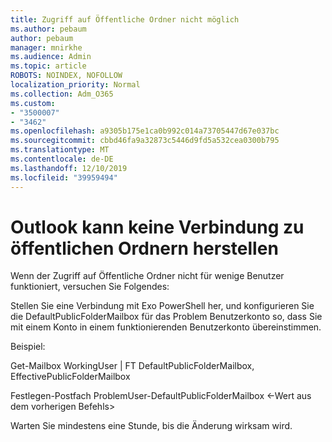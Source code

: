 ```yaml
---
title: Zugriff auf Öffentliche Ordner nicht möglich
ms.author: pebaum
author: pebaum
manager: mnirkhe
ms.audience: Admin
ms.topic: article
ROBOTS: NOINDEX, NOFOLLOW
localization_priority: Normal
ms.collection: Adm_O365
ms.custom:
- "3500007"
- "3462"
ms.openlocfilehash: a9305b175e1ca0b992c014a73705447d67e037bc
ms.sourcegitcommit: cbbd46fa9a32873c5446d9fd5a532cea0300b795
ms.translationtype: MT
ms.contentlocale: de-DE
ms.lasthandoff: 12/10/2019
ms.locfileid: "39959494"
---
```

# <a name="outlook-cannot-connect-to-public-folders"></a>Outlook kann keine Verbindung zu öffentlichen Ordnern herstellen

Wenn der Zugriff auf Öffentliche Ordner nicht für wenige Benutzer funktioniert, versuchen Sie Folgendes:

Stellen Sie eine Verbindung mit Exo PowerShell her, und konfigurieren Sie die DefaultPublicFolderMailbox für das Problem Benutzerkonto so, dass Sie mit einem Konto in einem funktionierenden Benutzerkonto übereinstimmen.

Beispiel:

Get-Mailbox WorkingUser | FT DefaultPublicFolderMailbox, EffectivePublicFolderMailbox

Festlegen-Postfach ProblemUser-DefaultPublicFolderMailbox \<-Wert aus dem vorherigen Befehls>

Warten Sie mindestens eine Stunde, bis die Änderung wirksam wird.